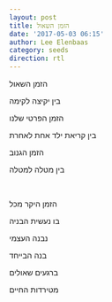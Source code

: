 ```yaml
---
layout: post
title: הזמן השאול
date: '2017-05-03 06:15'
author: Lee Elenbaas
category: seeds
direction: rtl
---
```


הזמן השאול

בין יקיצה לקימה

הזמן הפרטי שלנו

בין קריאת ילד אחת לאחרת

הזמן הגנוב

בין מטלה למטלה

<br>

הזמן היקר מכל

בו נעשית הבניה

נבנה העצמי

בנה הבייחד

ברגעים שאולים

מטירדות החיים
